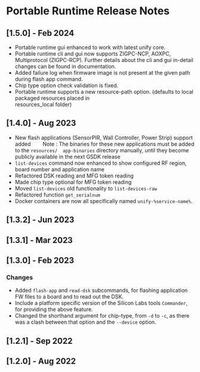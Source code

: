# Portable Runtime Release Notes

## [1.5.0] - Feb 2024

* Portable runtime gui enhanced to work with latest unify core.
* Portable runtime cli and gui now supports ZIGPC-NCP, AOXPC, Multiprotocol (ZIGPC-RCP).
  Further details about the cli and gui in-detail changes can be found in documentation.
* Added failure log when firmware image is not present at the given path during flash app command.
* Chip type option check validation is fixed.
* Portable runtime supports a new resource-path option. (defaults to local packaged resources placed in      
  resources_local folder)

## [1.4.0] - Aug 2023

* New flash applications (SensorPIR, Wall Controller, Power Strip) support added
    Note : The binaries for these new applications must be added to the
             `resources/  app-binaries` directory manually, until they become publicly available in the next GSDK release
* `list-devices` command now enhanced to show configured RF region, board number and application name
* Refactored DSK reading and MFG token reading
* Made chip type optional for MFG token reading
* Moved `list-devices` old functionality to `list-devices-raw`
* Refactored function `get_serialnum`
* Docker containers are now all specifically named `unify-%service-name%`.

## [1.3.2] - Jun 2023

## [1.3.1] - Mar 2023

## [1.3.0] - Feb 2023

### Changes

* Added `flash-app` and `read-dsk` subcommands, for flashing application FW files to a board and to read out the DSK.
* Include a platform specific version of the Silicon Labs tools `Commander`, for providing the above feature.
* Changed the shorthand argument for chip-type, from `-d` to `-c`, as there was a clash
  between that option and the `--device` option.

## [1.2.1] - Sep 2022

## [1.2.0] - Aug 2022
